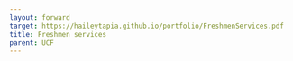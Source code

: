 ```yaml
---
layout: forward
target: https://haileytapia.github.io/portfolio/FreshmenServices.pdf
title: Freshmen services
parent: UCF
---
```

